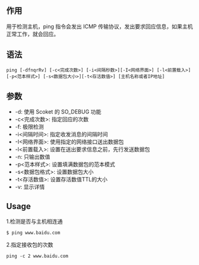 ## 作用
用于检测主机，ping 指令会发出 ICMP 传输协议，发出要求回应信息，如果主机正常工作，就会回应。

## 语法
```
ping [-dfnqrRv] [-c<完成次数>] [-i<间隔秒数>][-I<网络界面>] [-l<前置载入>] [-p<范本样式>] [-s<数据包大小>][-t<存活数值>] [主机名称或者IP地址]
```
## 参数
+ -d: 使用 Scoket 的 SO_DEBUG 功能
+ -c<完成次数>: 指定回应的次数
+ -f: 极限检测
+ -i<间隔时间>: 指定收发消息的间隔时间
+ -I<网络界面>: 使用指定的网络接口送出数据包
+ -l<前置载入>: 设置在送出要求信息之前，先行发送数据包
+ -n: 只输出数值
+ -p<范本样式>: 设置填满数据包的范本模式
+ -s<数据包格式>: 设置数据包大小
+ -t<存活数值>: 设置存活数值TTL的大小
+ -v: 显示详情

## Usage

1.检测是否与主机相连通
```
$ ping www.baidu.com
```
2.指定接收包的次数
```
ping -c 2 www.baidu.com
```
